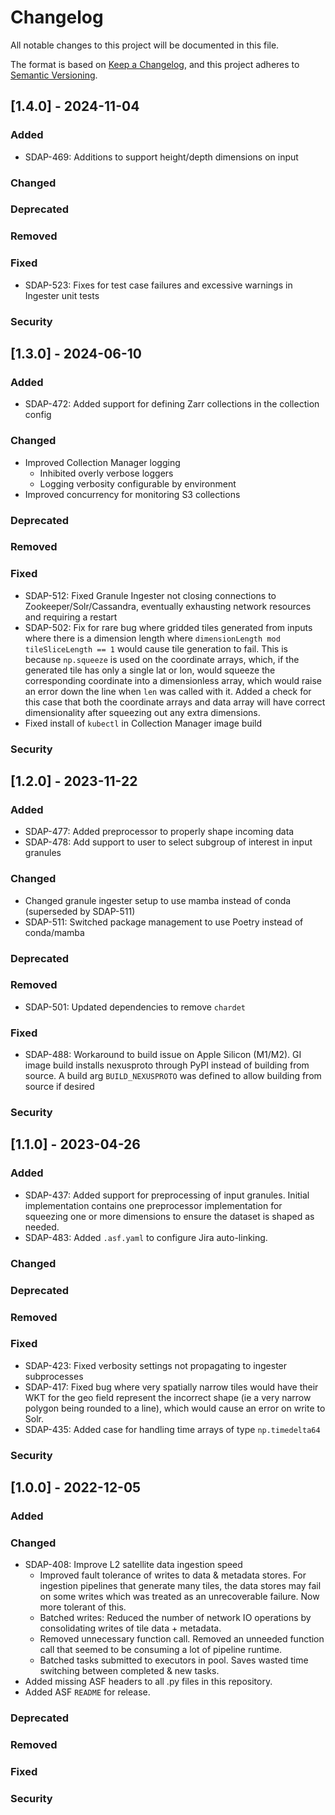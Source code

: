 # Changelog
All notable changes to this project will be documented in this file.

The format is based on [Keep a Changelog](https://keepachangelog.com/en/1.0.0/),
and this project adheres to [Semantic Versioning](https://semver.org/spec/v2.0.0.html).

## [1.4.0] - 2024-11-04
### Added
- SDAP-469: Additions to support height/depth dimensions on input
### Changed
### Deprecated
### Removed
### Fixed
- SDAP-523: Fixes for test case failures and excessive warnings in Ingester unit tests
### Security

## [1.3.0] - 2024-06-10
### Added
- SDAP-472: Added support for defining Zarr collections in the collection config
### Changed
- Improved Collection Manager logging
  - Inhibited overly verbose loggers
  - Logging verbosity configurable by environment
- Improved concurrency for monitoring S3 collections
### Deprecated
### Removed
### Fixed
- SDAP-512: Fixed Granule Ingester not closing connections to Zookeeper/Solr/Cassandra, eventually exhausting network resources and requiring a restart
- SDAP-502: Fix for rare bug where gridded tiles generated from inputs where there is a dimension length where `dimensionLength mod tileSliceLength == 1` would cause tile generation to fail. This is because `np.squeeze` is used on the coordinate arrays, which, if the generated tile has only a single lat or lon, would squeeze the corresponding coordinate into a dimensionless array, which would raise an error down the line when `len` was called with it. Added a check for this case that both the coordinate arrays and data array will have correct dimensionality after squeezing out any extra dimensions.
- Fixed install of `kubectl` in Collection Manager image build
### Security

## [1.2.0] - 2023-11-22
### Added
- SDAP-477: Added preprocessor to properly shape incoming data
- SDAP-478: Add support to user to select subgroup of interest in input granules
### Changed
- Changed granule ingester setup to use mamba instead of conda (superseded by SDAP-511)
- SDAP-511: Switched package management to use Poetry instead of conda/mamba
### Deprecated
### Removed
- SDAP-501: Updated dependencies to remove `chardet`
### Fixed
- SDAP-488: Workaround to build issue on Apple Silicon (M1/M2). GI image build installs nexusproto through PyPI instead of building from source. A build arg `BUILD_NEXUSPROTO` was defined to allow building from source if desired
### Security

## [1.1.0] - 2023-04-26
### Added
- SDAP-437: Added support for preprocessing of input granules. Initial implementation contains one preprocessor implementation for squeezing one or more dimensions to ensure the dataset is shaped as needed.
- SDAP-483: Added `.asf.yaml` to configure Jira auto-linking.
### Changed
### Deprecated
### Removed
### Fixed
- SDAP-423: Fixed verbosity settings not propagating to ingester subprocesses
- SDAP-417: Fixed bug where very spatially narrow tiles would have their WKT for the geo field represent the incorrect shape (ie a very narrow polygon being rounded to a line), which would cause an error on write to Solr.
- SDAP-435: Added case for handling time arrays of type `np.timedelta64`
### Security

## [1.0.0] - 2022-12-05
### Added
### Changed
 - SDAP-408: Improve L2 satellite data ingestion speed
   - Improved fault tolerance of writes to data & metadata stores. For ingestion pipelines that generate many tiles, the data stores may fail on some writes which was treated as an unrecoverable failure. Now more tolerant of this.
   - Batched writes: Reduced the number of network IO operations by consolidating writes of tile data + metadata.
   - Removed unnecessary function call. Removed an unneeded function call that seemed to be consuming a lot of pipeline runtime.
   - Batched tasks submitted to executors in pool. Saves wasted time switching between completed & new tasks.
- Added missing ASF headers to all .py files in this repository.
- Added ASF `README` for release.
### Deprecated
### Removed
### Fixed
### Security


